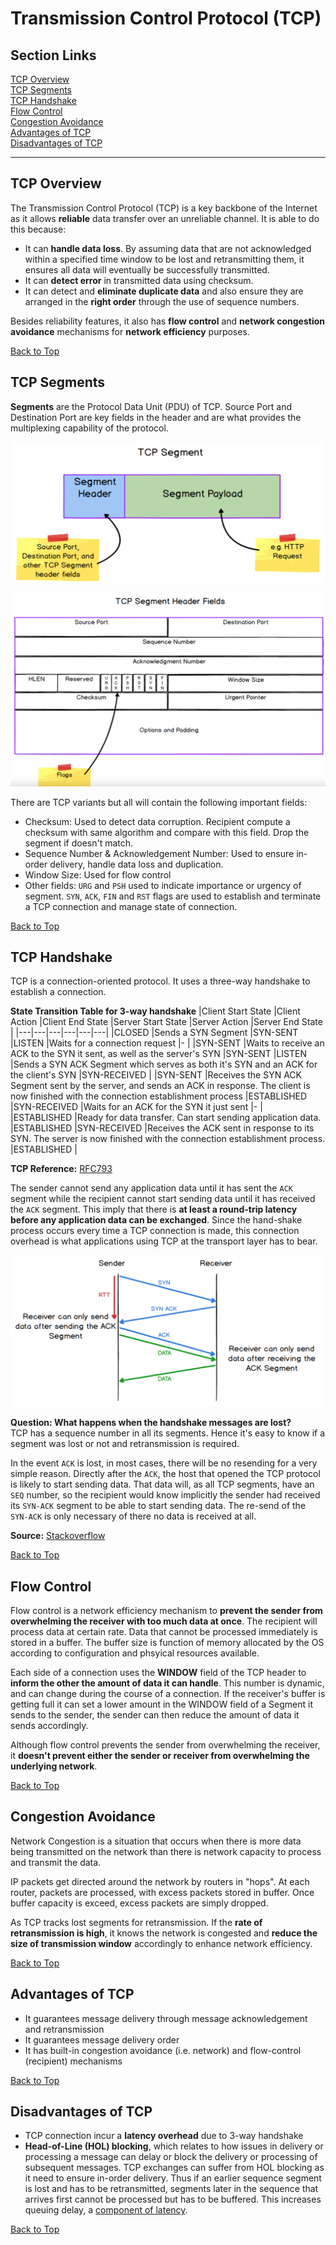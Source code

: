 # Transmission Control Protocol (TCP)
## Section Links

[TCP Overview](#tcp-overview)\
[TCP Segments](#tcp-segments)\
[TCP Handshake](#tcp-handshake)\
[Flow Control](#flow-control)\
[Congestion Avoidance](#congestion-avoidance)\
[Advantages of TCP](#advantages-of-tcp)\
[Disadvantages of TCP](#disadvantages-of-tcp)

---

## TCP Overview
The Transmission Control Protocol (TCP) is a key backbone of the Internet 
as it allows **reliable** data transfer over an unreliable channel. It is
able to do this because: 
- It can **handle data loss**. By assuming data that are not acknowledged 
within a specified time window to be lost and retransmitting them, it ensures
all data will eventually be successfully transmitted.
- It can **detect error** in transmitted data using checksum.
- It can detect and **eliminate duplicate data** and also ensure they are
arranged in the **right order** through the use of sequence numbers.

Besides reliability features, it also has **flow control** and **network 
congestion avoidance** mechanisms for **network efficiency** purposes.

[Back to Top](#section-links)


## TCP Segments
**Segments** are the Protocol Data Unit (PDU) of TCP. Source Port and 
Destination Port are key fields in the header and are what provides 
the multiplexing capability of the protocol.

![TCP PDU](images/28_tcp_pdu.png)

![TCP HEADER](images/29_tcp_header.png)

There are TCP variants but all will contain the following important fields:
- Checksum: Used to detect data corruption. Recipient compute a checksum with 
same algorithm and compare with this field. Drop the segment if doesn't match.
- Sequence Number & Acknowledgement Number: Used to ensure in-order delivery,
handle data loss and duplication.
- Window Size: Used for flow control
- Other fields: `URG` and `PSH` used to indicate importance or urgency of
segment. `SYN`, `ACK`, `FIN` and `RST` flags are used to establish and terminate
a TCP connection and manage state of connection.

[Back to Top](#section-links)


## TCP Handshake
TCP is a connection-oriented protocol. It uses a three-way handshake to 
establish a connection. 

**State Transition Table for 3-way handshake**
|Client Start State |Client Action |Client End State |Server Start State |Server Action |Server End State |
|---|---|---|---|---|---|
|CLOSED |Sends a SYN Segment |SYN-SENT |LISTEN |Waits for a connection request |- |
|SYN-SENT |Waits to receive an ACK to the SYN it sent, as well as the server's SYN |SYN-SENT |LISTEN |Sends a SYN ACK Segment which serves as both it's SYN and an ACK for the client's SYN |SYN-RECEIVED |
|SYN-SENT |Receives the SYN ACK Segment sent by the server, and sends an ACK in response. The client is now finished with the connection establishment process |ESTABLISHED |SYN-RECEIVED |Waits for an ACK for the SYN it just sent |- |
|ESTABLISHED |Ready for data transfer. Can start sending application data. |ESTABLISHED |SYN-RECEIVED |Receives the ACK sent in response to its SYN. The server is now finished with the connection establishment process. |ESTABLISHED |

**TCP Reference:** [RFC793](https://www.ietf.org/rfc/rfc793.txt)

The sender cannot send any application data until it has sent the `ACK` segment
while the recipient cannot start sending data until it has received the `ACK`
segment. This imply that there is **at least a round-trip latency before any
application data can be exchanged**. Since the hand-shake process occurs every
time a TCP connection is made, this connection overhead is what applications
using TCP at the transport layer has to bear.

![Three Way Handshake To Establish Connection](images/30_tcp_three_way_handshake.png)

**Question: What happens when the handshake messages are lost?**\
TCP has a sequence number in all its segments. Hence it's easy to know if a 
segment was lost or not and retransmission is required.

In the event `ACK` is lost, in most cases, there will be no resending
for a very simple reason. Directly after the `ACK`, the host that opened the TCP
protocol is likely to start sending data. That data will, as all TCP segments,
have an `SEQ` number, so the recipient would know implicitly the sender had 
received its `SYN-ACK` segment to be able to start sending data. The re-send of
the `SYN-ACK` is only necessary of there no data is received at all.

**Source:** [Stackoverflow](https://stackoverflow.com/questions/16259774/what-if-a-tcp-handshake-segment-is-lost)

[Back to Top](#section-links)


## Flow Control
Flow control is a network efficiency mechanism to **prevent the sender from
overwhelming the receiver with too much data at once**. The recipient will
process data at certain rate. Data that cannot be processed immediately is
stored in a buffer. The buffer size is function of memory allocated by the OS
according to configuration and phsyical resources available.

Each side of a connection uses the **WINDOW** field of the TCP header to **inform 
the other the amount of data it can handle**. This number is dynamic, and can
change during the course of a connection. If the receiver's buffer is getting
full it can set a lower amount in the WINDOW field of a Segment it sends to
the sender, the sender can then reduce the amount of data it sends accordingly.

Although flow control prevents the sender from overwhelming the receiver,
it **doesn't prevent either the sender or receiver from overwhelming the
underlying network**.

[Back to Top](#section-links)


## Congestion Avoidance
Network Congestion is a situation that occurs when there is more data being
transmitted on the network than there is network capacity to process and
transmit the data. 

IP packets get directed around the network by routers in "hops". At each router,
packets are processed, with excess packets stored in buffer. Once buffer
capacity is exceed, excess packets are simply dropped. 

As TCP tracks lost segments for retransmission. If the **rate of retransmission
is high**, it knows the network is congested and **reduce the size of transmission
window** accordingly to enhance network efficiency.

[Back to Top](#section-links)


## Advantages of TCP
- It guarantees message delivery through message acknowledgement and retransmission
- It guarantees message delivery order
- It has built-in congestion avoidance (i.e. network) and flow-control 
(recipient) mechanisms

[Back to Top](#section-links)


## Disadvantages of TCP
- TCP connection incur a **latency overhead** due to 3-way handshake
- **Head-of-Line (HOL) blocking**, which relates to how issues in delivery or
processing a message can delay or block the delivery or processing of subsequent
messages. TCP exchanges can suffer from HOL blocking as it need to ensure 
in-order delivery. Thus if an earlier sequence segment is lost and has to be
retransmitted, segments later in the sequence that arrives
first cannot be processed but has to be buffered. This increases
queuing delay, a [component of latency](04_physical_layer.md#components-of-latency).

[Back to Top](#section-links)
